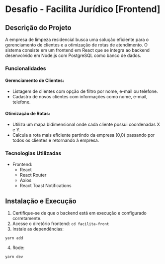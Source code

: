 # Desafio - Facilita Jurídico [Frontend]

## Descrição do Projeto

A empresa de limpeza residencial busca uma solução eficiente para o gerenciamento de clientes e a otimização de rotas de atendimento. O sistema consiste em um frontend em React que se integra ao backend desenvolvido em Node.js com PostgreSQL como banco de dados.

### Funcionalidades

#### Gerenciamento de Clientes:

- Listagem de clientes com opção de filtro por nome, e-mail ou telefone.
- Cadastro de novos clientes com informações como nome, e-mail, telefone.

#### Otimização de Rotas:

- Utiliza um mapa bidimensional onde cada cliente possui coordenadas X e Y.
- Calcula a rota mais eficiente partindo da empresa (0,0) passando por todos os clientes e retornando à empresa.

### Tecnologias Utilizadas

- Frontend:
  - React
  - React Router
  - Axios
  - React Toast Notifications

## Instalação e Execução

1. Certifique-se de que o backend está em execução e configurado corretamente.
2. Acesse o diretório frontend: `cd facilita-front`
3. Instale as dependências:

```bash
yarn add
```
4. Rode:
```bash
yarn dev
```

